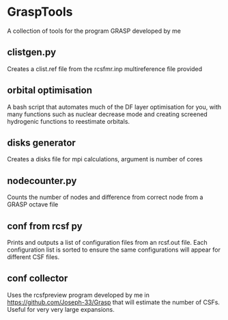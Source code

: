 # GraspTools
A collection of tools for the program GRASP developed by me

## clistgen.py

Creates a clist.ref file from the rcsfmr.inp multireference file provided

## orbital optimisation

A bash script that automates much of the DF layer optimisation for you, with many functions such as nuclear decrease mode and creating screened hydrogenic functions to reestimate orbitals.

## disks generator

Creates a disks file for mpi calculations, argument is number of cores

## nodecounter.py

Counts the number of nodes and difference from correct node from a GRASP octave file

## conf from rcsf py

Prints and outputs a list of configuration files from an rcsf.out file.
Each configuration list is sorted to ensure the same configurations will appear for different CSF files.

## conf collector

Uses the rcsfpreview program developed by me in https://github.com/Joseph-33/Grasp that will estimate the number of CSFs. Useful for very very large expansions.

